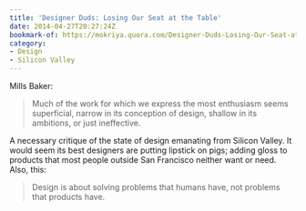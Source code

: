 ```yaml
---
title: 'Designer Duds: Losing Our Seat at the Table'
date: 2014-04-27T20:27:24Z
bookmark-of: https://mokriya.quora.com/Designer-Duds-Losing-Our-Seat-at-the-Table
category:
- Design
- Silicon Valley
---
```

Mills Baker:

> Much of the work for which we express the most enthusiasm seems superficial, narrow in its conception of design, shallow in its ambitions, or just ineffective.

A necessary critique of the state of design emanating from Silicon Valley. It would seem its best designers are putting lipstick on pigs; adding gloss to products that most people outside San Francisco neither want or need. Also, this:

> Design is about solving problems that humans have, not problems that products have.

